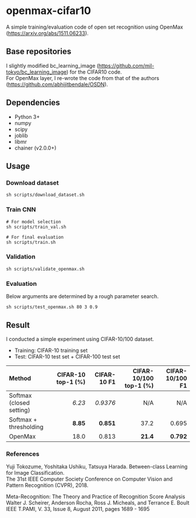 # openmax-cifar10
A simple training/evaluation code of open set recognition using OpenMax (https://arxiv.org/abs/1511.06233).

## Base repositories
I slightly modified bc_learning_image (https://github.com/mil-tokyo/bc_learning_image) for the CIFAR10 code.  
For OpenMax layer, I re-wrote the code from that of the authors (https://github.com/abhijitbendale/OSDN).

## Dependencies
* Python 3+
* numpy
* scipy
* joblib
* libmr
* chainer (v2.0.0+)

## Usage
### Download dataset
```
sh scripts/download_dataset.sh
```

### Train CNN
```
# For model selection
sh scripts/train_val.sh

# For final evaluation
sh scripts/train.sh
```

### Validation
```
sh scripts/validate_openmax.sh
```

### Evaluation
Below arguments are determined by a rough parameter search.
```
sh scripts/test_openmax.sh 80 3 0.9
```

## Result
I conducted a simple experiment using CIFAR-10/100 dataset.  
* Training: CIFAR-10 training set
* Test: CIFAR-10 test set + CIFAR-100 test set

| Method | CIFAR-10 top-1 (%) | CIFAR-10 F1 | CIFAR-10/100 top-1 (%) | CIFAR-10/100 F1 |
|:---|---:|---:|---:|---:|
| Softmax (closed setting) | *6.23* | *0.9376* | N/A | N/A |
| Softmax + thresholding | **8.85** | **0.851** | 37.2 | 0.695 |
| OpenMax | 18.0 | 0.813 | **21.4** | **0.792** |

### References
Yuji Tokozume, Yoshitaka Ushiku, Tatsuya Harada. Between-class Learning for Image Classification.  
The 31st IEEE Computer Society Conference on Computer Vision and Pattern Recognition (CVPR), 2018.

Meta-Recognition: The Theory and Practice of Recognition Score Analysis  
Walter J. Scheirer, Anderson Rocha, Ross J. Micheals, and Terrance E. Boult  
IEEE T.PAMI, V. 33, Issue 8, August 2011, pages 1689 - 1695  
